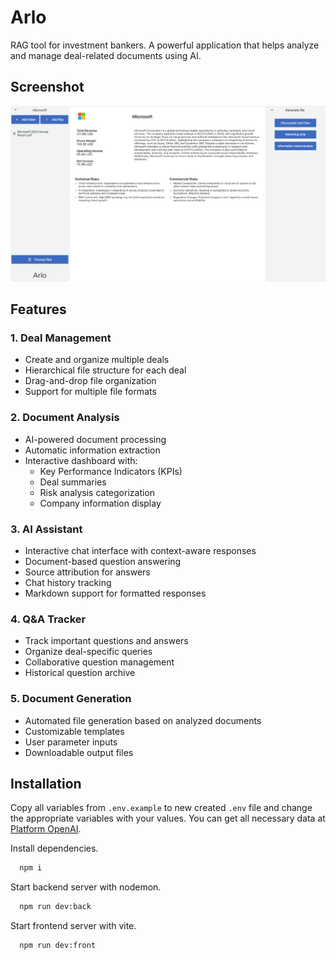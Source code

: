 # Arlo

RAG tool for investment bankers. A powerful application that helps analyze and manage deal-related documents using AI.

## Screenshot

<img width="1430" alt="react-chatgpt-clone" src="public/images/screenshot.png">

## Features

### 1. Deal Management
- Create and organize multiple deals
- Hierarchical file structure for each deal
- Drag-and-drop file organization
- Support for multiple file formats

### 2. Document Analysis
- AI-powered document processing
- Automatic information extraction
- Interactive dashboard with:
  - Key Performance Indicators (KPIs)
  - Deal summaries
  - Risk analysis categorization
  - Company information display

### 3. AI Assistant
- Interactive chat interface with context-aware responses
- Document-based question answering
- Source attribution for answers
- Chat history tracking
- Markdown support for formatted responses

### 4. Q&A Tracker
- Track important questions and answers
- Organize deal-specific queries
- Collaborative question management
- Historical question archive

### 5. Document Generation
- Automated file generation based on analyzed documents
- Customizable templates
- User parameter inputs
- Downloadable output files

## Installation

Copy all variables from `.env.example` to new created `.env` file and change the appropriate variables with your values. You can get all necessary data at [Platform OpenAI](https://platform.openai.com/api-keys).

Install dependencies.

```bash
  npm i
```

Start backend server with nodemon.

```bash
  npm run dev:back
```

Start frontend server with vite.

```bash
  npm run dev:front
```